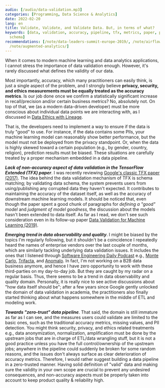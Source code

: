 ```yaml
---
audio: [/audio/data-validation.mp3]
categories: [Programming, Data Science & Analytics]
date: 2022-02-20
lang: en
title: Validate, Validate, and Validate Data. But, in terms of what?
keywords: [data, validation, accuracy, pipeline, tfx, metrics, paper, privacy, model,
  schema]
recommendations: [/note/data-leaders-summit-europe-2019/, /note/airflow-lineage/,
  /note/augmented-analytics/]
---
```


When it comes to modern machine learning and data analytics applications, I cannot stress the importance of data validation enough. However, it's rarely discussed what defines the validity of our data.

Most importantly, accuracy, which many practitioners can easily think, is just a single aspect of the problem, and I strongly believe **privacy, security, and ethics measurements must be equally treated as the accuracy metrics**. Is our job done once we confirm a statistically significant increase in recall/precision and/or certain business metrics? No, absolutely not. On top of that, we (as a modern data-driven developer) must be more conscious about individual data points we are interacting with, as I discussed in [Data Ethics with Lineage](/note/airflow-lineage/).

That is, the developers need to implement a way to ensure if the data is truly "good" to use. For instance, if the data contains some PIIs, your machine learning model can reasonably show better performance, but the model must not be deployed from the privacy standpoint. Or, when the data is highly skewed toward a certain population (e.g., by gender, country, religion), prediction results must be biased. These situations are carefully treated by a proper mechanism embedded in a data pipeline.

***Lack of non-accuracy aspect of data validation in the TensorFlow Extended (TFX) paper***. I was recently reviewing [Google's classic TFX paper (2017)](https://research.google/pubs/pub46484/). The idea behind the data validation mechanism of TFX is schema matching; by validating data schema, the system prevents users from using/publishing any corrupted data they haven't expected. It contributes to maintaining the accuracy of the dataset itself, as well as the accuracy of downstream machine learning models. It should be noticed that, even though the paper spent a good chunk of paragraphs for *defining a "good" model* and *judgment of model goodness,* the discussion about the models hasn't been extended to data itself. As far as I read, we don't see such consideration even in its follow-up paper [Data Validation for Machine Learning (2019)](https://research.google/pubs/pub47967/).

***Emerging trend in data observability and quality***. I might be biased by the topics I'm regularly following, but it shouldn't be a coincidence I repeatedly heard the names of enterprise vendors over the last couple of months, which are similarly tackling underlying data validation issues. It includes the ones that I listened through [Software Engineering Daily Podcast](https://softwareengineeringdaily.com) e.g., [Monte Carlo](https://www.montecarlodata.com), [Trifacta](https://www.trifacta.com), and [Anomalo](https://www.anomalo.com). In fact, I'm not working on a B2B data business anymore, and hence I have zero opportunity to work with these third-parties on my day-to-day job. But they are caught by my radar on a regular basis. Thus, there seems to be a trend in data observability and quality domain. Personally, it is really nice to see active discussions about "how data itself should be"; after a few years since Google gently unlocked the domain of data validation in academia, the practitioners also finally started thinking about what happens somewhere in the middle of ETL and modeling work.

***Towards "zero-trust" data pipeline***. That said, the domain is still immature as far as I can see, and the measures users could validate are limited to the basic ones, such as the traditional accuracy metrics, missing values, and PII detection. You might think security, privacy, and ethics related treatments e.g., data anonymization, normalization, amplification must be done by the upstream jobs that are in charge of ETL/data wrangling stuff, but it is not a good practice unless you have the full control/ownership of the upstream jobs; anywhere in the pipeline could suddenly be broken for some random reasons, and the issues don't always surface as clear deterioration of accuracy metrics. Therefore, I would rather suggest building a data pipeline in a zero-trusted manner. Having solid definition of "valid" data and making sure the validity in your own scope are crucial to prevent any undesired consequences, and non-accuracy aspects must be properly taken into account to keep product quality & reliability high.
